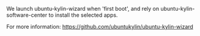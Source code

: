 We launch ubuntu-kylin-wizard when 'first boot', and rely on
ubuntu-kylin-software-center to install the selected apps.

For more information:
https://github.com/ubuntukylin/ubuntu-kylin-wizard

